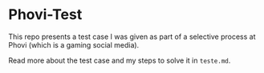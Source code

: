 # Phovi-Test
This repo presents a test case I was given as part of a selective process at Phovi (which is a gaming social media).

Read more about the test case and my steps to solve it in ```teste.md```.

